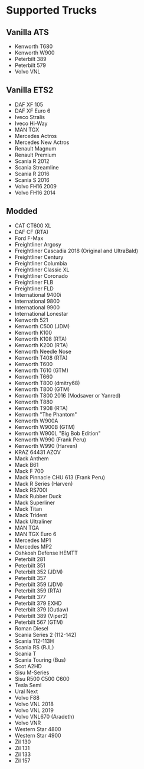 # Supported Trucks

## Vanilla ATS
- Kenworth T680
- Kenworth W900
- Peterbilt 389
- Peterbilt 579
- Volvo VNL

## Vanilla ETS2
- DAF XF 105
- DAF XF Euro 6
- Iveco Stralis
- Iveco Hi-Way
- MAN TGX
- Mercedes Actros
- Mercedes New Actros
- Renault Magnum
- Renault Premium
- Scania R 2012
- Scania Streamline
- Scania R 2016
- Scania S 2016
- Volvo FH16 2009
- Volvo FH16 2014

## Modded
- CAT CT600 XL
- DAF CF (RTA)
- Ford F-Max
- Freightliner Argosy
- Freightliner Cascadia 2018 (Original and UltraBald)
- Freightliner Century
- Freightliner Columbia
- Freightliner Classic XL
- Freightliner Coronado
- Freightliner FLB
- Freightliner FLD
- International 9400i
- International 9800
- International 9900
- International Lonestar
- Kenworth 521
- Kenworth C500 (JDM)
- Kenworth K100
- Kenworth K108 (RTA)
- Kenworth K200 (RTA)
- Kenworth Needle Nose
- Kenworth T408 (RTA)
- Kenworth T600
- Kenworth T610 (GTM)
- Kenworth T660
- Kenworth T800 (dmitry68)
- Kenworth T800 (GTM)
- Kenworth T800 2016 (Modsaver or Yanred)
- Kenworth T880
- Kenworth T908 (RTA)
- Kenworth "The Phantom"
- Kenworth W900A
- Kenworth W900B (GTM)
- Kenworth W900L "Big Bob Edition"
- Kenworth W990 (Frank Peru)
- Kenworth W990 (Harven)
- KRAZ 64431 AZOV
- Mack Anthem
- Mack B61
- Mack F 700
- Mack Pinnacle CHU 613 (Frank Peru)
- Mack R Series (Harven)
- Mack RS700l
- Mack Rubber Duck
- Mack Superliner
- Mack Titan
- Mack Trident
- Mack Ultraliner
- MAN TGA
- MAN TGX Euro 6
- Mercedes MP1
- Mercedes MP2
- Oshkosh Defense HEMTT
- Peterbilt 281
- Peterbilt 351
- Peterbilt 352 (JDM)
- Peterbilt 357
- Peterbilt 359 (JDM)
- Peterbilt 359 (RTA)
- Peterbilt 377
- Peterbilt 379 EXHD
- Peterbilt 379 (Outlaw)
- Peterbilt 389 (Viper2)
- Peterbilt 567 (GTM)
- Roman Diesel
- Scania Series 2 (112-142)
- Scania 112-113H
- Scania RS (RJL)
- Scania T
- Scania Touring (Bus)
- Scot A2HD
- Sisu M-Series
- Sisu R500 C500 C600
- Tesla Semi
- Ural Next
- Volvo F88
- Volvo VNL 2018
- Volvo VNL 2019
- Volvo VNL670 (Aradeth)
- Volvo VNR
- Western Star 4800
- Western Star 4900
- Zil 130
- Zil 131
- Zil 133
- Zil 157
